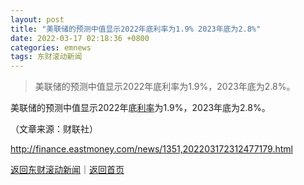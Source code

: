 ```yaml
---
layout: post
title: "美联储的预测中值显示2022年底利率为1.9% 2023年底为2.8%"
date: 2022-03-17 02:18:36 +0800
categories: emnews
tags: 东财滚动新闻
---
```

> 美联储的预测中值显示2022年底利率为1.9%，2023年底为2.8%。

<p>美联储的预测中值显示2022年底<span id="Info.344"><a href="http://data.eastmoney.com/cjsj/yhll.html" class="infokey">利率</a></span>为1.9%，2023年底为2.8%。</p><p class="em_media">（文章来源：财联社）</p>

<http://finance.eastmoney.com/news/1351,202203172312477179.html>

[返回东财滚动新闻](//finews.withounder.com/emnews/)｜[返回首页](//finews.withounder.com/)